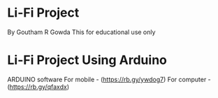 # Li-Fi Project
By Goutham R Gowda
This for educational use only
# Li-Fi Project Using Arduino 
ARDUINO software
For mobile - (https://rb.gy/ywdog7)
For computer - (https://rb.gy/qfaxdx)
